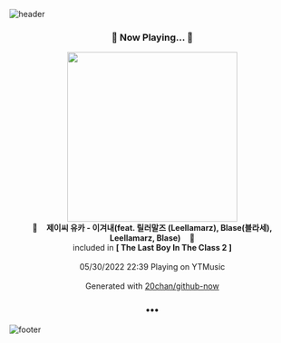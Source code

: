 ![header](https://capsule-render.vercel.app/api?type=wave&height=170&section=header&text=Hi.%20I'm%20SHIFT&fontColor=090707&fontAlignX=45&fontAlignY=65&fontSize=100)

<h3 align="center">🎵 Now Playing... 🎵</h3>
<p align="center">
  <a href="https://music.youtube.com/watch?v=3C5XzLhKDhI">
    <img width="300" src="https://lh3.googleusercontent.com/0oXfrcDjFsmxUaAqeKkFSjTka7fKwxJsVeGLaozBQL5kvLSHwBsAsDH2KbjBs7Ca4FUxvsXsrR6kRZ4">
  </a>
  <br>
  🎵&nbsp&nbsp&nbsp <b>제이씨 유카 - 이겨내(feat. 릴러말즈 (Leellamarz), Blase(블라세), Leellamarz, Blase)</b> &nbsp&nbsp&nbsp🎵
  <br>
  included in <b>[ The Last Boy In The Class 2 ]</b>
  
  <br />
  <br />
  05/30/2022 22:39 Playing on YTMusic
  <br />
  <br />
  Generated with <a href="https://github.com/20chan/github-now">20chan/github-now</a>
</p>

<h3 align="center">•••</h3>

![footer](https://capsule-render.vercel.app/api?type=wave&height=150&section=footer)
